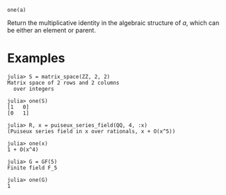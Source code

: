 ```
one(a)
```

Return the multiplicative identity in the algebraic structure of $a$, which can be either an element or parent.

# Examples

```jldoctest
julia> S = matrix_space(ZZ, 2, 2)
Matrix space of 2 rows and 2 columns
  over integers

julia> one(S)
[1   0]
[0   1]

julia> R, x = puiseux_series_field(QQ, 4, :x)
(Puiseux series field in x over rationals, x + O(x^5))

julia> one(x)
1 + O(x^4)

julia> G = GF(5)
Finite field F_5

julia> one(G)
1
```
